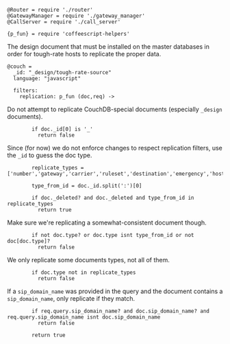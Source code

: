     @Router = require './router'
    @GatewayManager = require './gateway_manager'
    @CallServer = require './call_server'

    {p_fun} = require 'coffeescript-helpers'

The design document that must be installed on the master databases in order for tough-rate hosts to replicate the proper data.

    @couch =
      _id: "_design/tough-rate-source"
      language: "javascript"

      filters:
        replication: p_fun (doc,req) ->

Do not attempt to replicate CouchDB-special documents (especially `_design` documents).

            if doc._id[0] is '_'
              return false

Since (for now) we do not enforce changes to respect replication filters, use the `_id` to guess the doc type.

            replicate_types = ['number','gateway','carrier','ruleset','destination','emergency','host']

            type_from_id = doc._id.split(':')[0]

            if doc._deleted? and doc._deleted and type_from_id in replicate_types
              return true

Make sure we're replicating a somewhat-consistent document though.

            if not doc.type? or doc.type isnt type_from_id or not doc[doc.type]?
              return false

We only replicate some documents types, not all of them.

            if doc.type not in replicate_types
              return false

If a `sip_domain_name` was provided in the query and the document contains a `sip_domain_name`, only replicate if they match.

            if req.query.sip_domain_name? and doc.sip_domain_name? and req.query.sip_domain_name isnt doc.sip_domain_name
              return false

            return true
